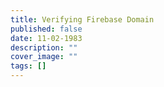 ```yaml
---
title: Verifying Firebase Domain
published: false
date: 11-02-1983
description: ""
cover_image: ""
tags: []
---
```

